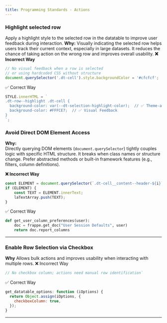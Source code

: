 ```yaml
---
title: Programming Standards - Actions
---
```


 ### Highlight selected row
Apply a highlight style to the selected row in the datatable to improve user feedback during interaction.
**Why:**
Visually indicating the selected row helps users track their current context, especially in large datasets. It reduces the chance of taking action on the wrong row and improves overall usability.
**❌ Incorrect Way**
```javascript
// No visual feedback when a row is selected
// or using hardcoded CSS without structure
document.querySelector('.dt-cell').style.backgroundColor = '#cfcfcf';
```
 ✅ Correct Way
```javascript
STYLE.innerHTML = `  
.dt-row--highlight .dt-cell {  
  background-color: var(--dt-selection-highlight-color);  // ✅ Theme-aware  
  background-color: #FFFCE7;  // ✅ Visual Feedback  
}
`;
``` 
### Avoid Direct DOM Element Access
**Why:**  
Directly querying DOM elements (`document.querySelector`) tightly couples logic with specific HTML structure. It breaks when class names or structure change. Prefer abstracted methods or built-in framework features (e.g., filters, column definitions).

**❌ Incorrect Way**
```javascript
const ELEMENT = document.querySelector(`.dt-cell__content--header-${i}`);
if (ELEMENT) {
    const TEXT = ELEMENT.innerText;
    laTextArray.push(TEXT);
}
```
✅ Correct Way
```Python 
def get_user_column_preferences(user):
    doc = frappe.get_doc("User Session Defaults", user)
    return doc.report_columns
```
---
### Enable Row Selection via Checkbox
**Why**
Allows bulk actions and improves usability when interacting with multiple rows.
❌ Incorrect Way
```javascript
// No checkbox column; actions need manual row identification`
```
✅ Correct Way
```javascript
get_datatable_options: function (iOptions) {
  return Object.assign(iOptions, {
    checkboxColumn: true,
  });
}
```
----










